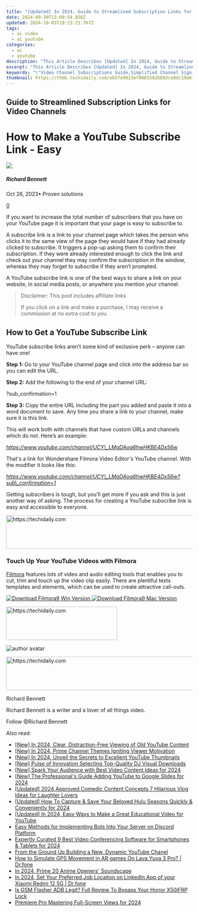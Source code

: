 ```yaml
---
title: "[Updated] In 2024, Guide to Streamlined Subscription Links for Video Channels"
date: 2024-09-30T13:09:54.856Z
updated: 2024-10-03T19:13:21.767Z
tags:
  - ai video
  - ai youtube
categories:
  - ai
  - youtube
description: "This Article Describes [Updated] In 2024, Guide to Streamlined Subscription Links for Video Channels"
excerpt: "This Article Describes [Updated] In 2024, Guide to Streamlined Subscription Links for Video Channels"
keywords: "\"Video Channel Subscriptions Guide,Simplified Channel Sign-Ups,Efficient Subscription Access,Channel Direct Linking Tips,Optimized Streaming Sources,Subscription Links for Videos,Quick Channel Enrollment\""
thumbnail: https://thmb.techidaily.com/eb5fe9623ef8001592b893ca9dc19a617df53079daa5a9aa99a5d5766cabadbb.jpg
---
```


## Guide to Streamlined Subscription Links for Video Channels

# How to Make a YouTube Subscribe Link - Easy

![](https://images.wondershare.com/filmora/article-images/richard-bennett.jpg)

##### Richard Bennett

 Oct 26, 2023• Proven solutions

[0](#commentsBoxSeoTemplate)

If you want to increase the total number of subscribers that you have on your YouTube page it is important that your page is easy to subscribe to.

A subscribe link is a link to your channel page which takes the person who clicks it to the same view of the page they would have if they had already clicked to subscribe. It triggers a pop-up asking them to confirm their subscription. If they were already interested enough to click the link and check out your channel they may confirm the subscription in the window, whereas they may forget to subscribe if they aren’t prompted.

A YouTube subscribe link is one of the best ways to share a link on your website, in social media posts, or anywhere you mention your channel.

>  Disclaimer: This post includes affiliate links
>
>  If you click on a link and make a purchase, I may receive a commission at no extra cost to you.
>

## How to Get a YouTube Subscribe Link

YouTube subscribe links aren’t some kind of exclusive perk – anyone can have one!

**Step 1:** Go to your YouTube channel page and click into the address bar so you can edit the URL.

**Step 2:** Add the following to the end of your channel URL:

?sub\_confirmation=1

**Step 3:** Copy the entire URL including the part you added and paste it into a word document to save. Any time you share a link to your channel, make sure it is this link.

This will work both with channels that have custom URLs and channels which do not. Here’s an example:

_<https://www.youtube.com/channel/UCY\_LMaDAoa6hwHKBE4Dx56w>_

That's a link for Wondershare Filmora Video Editor's YouTube channel. With the modifier it looks like this:

_<https://www.youtube.com/channel/UCY\_LMaDAoa6hwHKBE4Dx56w?sub\_confirmation=1>_

Getting subscribers is tough, but you’ll get more if you ask and this is just another way of asking. The process for creating a YouTube subscribe link is easy and accessible to everyone.

<!-- affiliate ads begin -->
<a href="https://appsumo.8odi.net/c/5597632/2129741/7443" target="_top" id="2129741">
  <img src="//a.impactradius-go.com/display-ad/7443-2129741" border="0" alt="https://techidaily.com" width="728" height="90"/>
</a>
<img height="0" width="0" src="https://appsumo.8odi.net/i/5597632/2129741/7443" style="position:absolute;visibility:hidden;" border="0" />
<!-- affiliate ads end -->

### Touch Up Your YouTube Videos with Filmora

[Filmora](https://tools.techidaily.com/wondershare/filmora/download/) features lots of video and audio editing tools that enables you to cut, trim and touch up the video clip easily. There are plentiful texts templates and elements, which can be used to create attractive call-outs.

[![Download Filmora9 Win Version](https://images.wondershare.com/filmora/guide/download-btn-win.jpg) ](https://tools.techidaily.com/wondershare/filmora/download/) [![Download Filmora9 Mac Version](https://images.wondershare.com/filmora/guide/download-btn-mac.jpg) ](https://tools.techidaily.com/wondershare/filmora/download/)

<!-- affiliate ads begin -->
<a href="https://aidotcom.pxf.io/c/5597632/2129041/19576" target="_top" id="2129041">
  <img src="//a.impactradius-go.com/display-ad/19576-2129041" border="0" alt="https://techidaily.com" width="300" height="90"/>
</a>
<img height="0" width="0" src="https://aidotcom.pxf.io/i/5597632/2129041/19576" style="position:absolute;visibility:hidden;" border="0" />
<!-- affiliate ads end -->

![author avatar](https://images.wondershare.com/filmora/article-images/richard-bennett.jpg)

<!-- affiliate ads begin -->
<a href="https://appsumo.8odi.net/c/5597632/2082529/7443" target="_top" id="2082529">
  <img src="//a.impactradius-go.com/display-ad/7443-2082529" border="0" alt="https://techidaily.com" width="728" height="90"/>
</a>
<img height="0" width="0" src="https://appsumo.8odi.net/i/5597632/2082529/7443" style="position:absolute;visibility:hidden;" border="0" />
<!-- affiliate ads end -->

Richard Bennett

Richard Bennett is a writer and a lover of all things video.

Follow @Richard Bennett

<ins class="adsbygoogle"
     style="display:block"
     data-ad-format="autorelaxed"
     data-ad-client="ca-pub-7571918770474297"
     data-ad-slot="1223367746"></ins>

<ins class="adsbygoogle"
     style="display:block"
     data-ad-client="ca-pub-7571918770474297"
     data-ad-slot="8358498916"
     data-ad-format="auto"
     data-full-width-responsive="true"></ins>

<span class="atpl-alsoreadstyle">Also read:</span>
<div><ul>
<li><a href="https://youtube-zero.techidaily.com/n-2024-clear-distraction-free-viewing-of-old-youtube-content/"><u>[New] In 2024, Clear, Distraction-Free Viewing of Old YouTube Content</u></a></li>
<li><a href="https://youtube-docs.techidaily.com/n-2024-prime-channel-themes-igniting-viewer-motivation/"><u>[New] In 2024, Prime Channel Themes Igniting Viewer Motivation</u></a></li>
<li><a href="https://youtube-docs.techidaily.com/n-2024-unveil-the-secrets-to-excellent-youtube-thumbnails/"><u>[New] In 2024, Unveil the Secrets to Excellent YouTube Thumbnails</u></a></li>
<li><a href="https://youtube-docs.techidaily.com/ulse-of-innovation-selecting-top-quality-dj-visual-downloads/"><u>[New] Pulse of Innovation Selecting Top-Quality DJ Visual Downloads</u></a></li>
<li><a href="https://youtube-docs.techidaily.com/park-your-audience-with-best-video-content-ideas-for-2024/"><u>[New] Spark Your Audience with Best Video Content Ideas for 2024</u></a></li>
<li><a href="https://youtube-docs.techidaily.com/he-professionals-guide-adding-youtube-to-google-slides-for-2024/"><u>[New] The Professional's Guide Adding YouTube to Google Slides for 2024</u></a></li>
<li><a href="https://youtube-docs.techidaily.com/ed-2024-approved-comedic-content-concepts-7-hilarious-vlog-ideas-for-laughter-lovers/"><u>[Updated] 2024 Approved Comedic Content Concepts 7 Hilarious Vlog Ideas for Laughter Lovers</u></a></li>
<li><a href="https://video-capture.techidaily.com/updated-how-to-capture-and-save-your-beloved-hulu-seasons-quickly-and-conveniently-for-2024/"><u>[Updated] How To Capture & Save Your Beloved Hulu Seasons Quickly & Conveniently for 2024</u></a></li>
<li><a href="https://youtube-docs.techidaily.com/ed-in-2024-easy-ways-to-make-a-great-educational-video-for-youtube/"><u>[Updated] In 2024, Easy Ways to Make a Great Educational Video for YouTube</u></a></li>
<li><a href="https://techtrends.techidaily.com/easy-methods-for-implementing-bots-into-your-server-on-discord-platform/"><u>Easy Methods for Implementing Bots Into Your Server on Discord Platform</u></a></li>
<li><a href="https://screen-capture.techidaily.com/expertly-curated-9-best-video-conferencing-software-for-smartphones-and-tablets-for-2024/"><u>Expertly Curated 9 Best Video Conferencing Software for Smartphones & Tablets for 2024</u></a></li>
<li><a href="https://youtube-docs.techidaily.com/the-ground-up-building-a-new-dynamic-youtube-chanel/"><u>From the Ground Up Building a New, Dynamic YouTube Chanel</u></a></li>
<li><a href="https://fake-location.techidaily.com/how-to-simulate-gps-movement-in-ar-games-on-lava-yuva-3-pro-drfone-by-drfone-virtual-android/"><u>How to Simulate GPS Movement in AR games On Lava Yuva 3 Pro? | Dr.fone</u></a></li>
<li><a href="https://extra-guidance.techidaily.com/in-2024-prime-20-anime-openers-soundscape/"><u>In 2024, Prime 20 Anime Openers' Soundscape</u></a></li>
<li><a href="https://location-social.techidaily.com/in-2024-set-your-preferred-job-location-on-linkedin-app-of-your-xiaomi-redmi-12-5g-drfone-by-drfone-virtual-android/"><u>In 2024, Set Your Preferred Job Location on LinkedIn App of your Xiaomi Redmi 12 5G | Dr.fone</u></a></li>
<li><a href="https://bypass-frp.techidaily.com/is-gsm-flasher-adb-legit-full-review-to-bypass-your-honor-x50ifrp-lock-by-drfone-android/"><u>Is GSM Flasher ADB Legit? Full Review To Bypass Your Honor X50iFRP Lock</u></a></li>
<li><a href="https://article-tips.techidaily.com/premiere-pro-mastering-full-screen-views-for-2024/"><u>Premiere Pro Mastering Full-Screen Views for 2024</u></a></li>
</ul></div>

